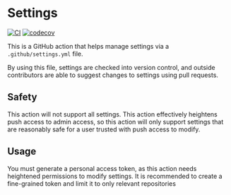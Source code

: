 # Settings

[![CI](https://github.com/spenserblack/actions-settings/actions/workflows/ci.yml/badge.svg)](https://github.com/spenserblack/actions-settings/actions/workflows/ci.yml)
[![codecov](https://codecov.io/gh/spenserblack/actions-settings/graph/badge.svg?token=BgX9l57lyg)](https://codecov.io/gh/spenserblack/actions-settings)

This is a GitHub action that helps manage settings via a `.github/settings.yml` file.

By using this file, settings are checked into version control, and outside contributors
are able to suggest changes to settings using pull requests.

## Safety

This action will not support all settings. This action effectively heightens push access
to admin access, so this action will only support settings that are reasonably safe for
a user trusted with push access to modify.

## Usage

You must generate a personal access token, as this action needs heightened permissions to modify
settings. It is recommended to create a fine-grained token and limit it to only relevant
repositories
